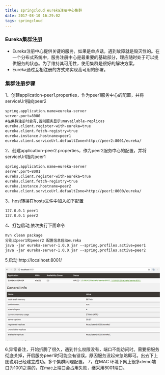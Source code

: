 ```yaml
---
title: springcloud eureka注册中心集群
date: 2017-08-10 16:29:02
tags: springcloud
---
```

### Eureka集群注册
- Eureka注册中心提供关键的服务，如果是单点话，遇到故障就是毁灭性的。在一个分布式系统中，服务注册中心是最重要的基础部分，理应随时处于可以提供服务的状态。为了维持其可用性，使用集群是很好的解决方案。
- Eureka通过互相注册的方式来实现高可用的部署。
### 集群注册步骤

1、创建application-peer1.properties，作为peer1服务中心的配置，并将serviceUrl指向peer2

```
spring.application.name=eureka-server
server.port=8000
#在集群注册时会有,否则服务显示unavailable-replicas
eureka.client.register-with-eureka=true
eureka.client.fetch-registry=true
eureka.instance.hostname=peer1
eureka.client.serviceUrl.defaultZone=http://peer2:8001/eureka/

```

<!-- more -->


2、创建application-peer2.properties，作为peer2服务中心的配置，并将serviceUrl指向peer1

```
spring.application.name=eureka-server
server.port=8001
eureka.client.register-with-eureka=true
eureka.client.fetch-registry=true
eureka.instance.hostname=peer2
eureka.client.serviceUrl.defaultZone=http://peer1:8000/eureka/
```
3、host转换在hosts文件中加入如下配置

```
127.0.0.1 peer1  
127.0.0.1 peer2  
```
4、打包启动,依次执行下面命令

```
mvn clean package
分别以peer1和peeer2 配置信息启动eureka
java -jar eureka-server-1.0.0.jar --spring.profiles.active=peer1
java -jar eureka-server-1.0.0.jar --spring.profiles.active=peer2
```
5,启动 http://localhost:8001/

![eureka](https://raw.githubusercontent.com/zhulg/allpic/master/eureka.png)

6,异常备注，开始折腾了很久，遇到什么权限没有，端口不能访问时。需要把服务彻底关掉，开启服务peer1时可能会有错误，原因服务没起来忽略即可。出去下上图说明已经建立成功。多个集群同理配置。
7，在MAC 环境下网上很多demo端口为1001之类的，在mac上端口会占用失败，继采用8001端口。